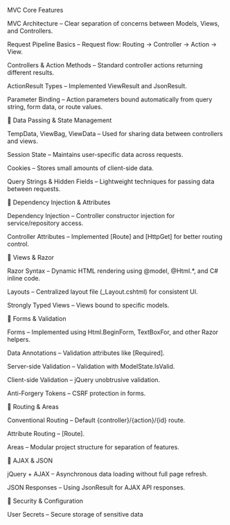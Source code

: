 MVC Core Features

MVC Architecture – Clear separation of concerns between Models, Views, and Controllers.

Request Pipeline Basics – Request flow: Routing → Controller → Action → View.

Controllers & Action Methods – Standard controller actions returning different results.

ActionResult Types – Implemented ViewResult and JsonResult.

Parameter Binding – Action parameters bound automatically from query string, form data, or route values.

🔹 Data Passing & State Management

TempData, ViewBag, ViewData – Used for sharing data between controllers and views.

Session State – Maintains user-specific data across requests.

Cookies – Stores small amounts of client-side data.

Query Strings & Hidden Fields – Lightweight techniques for passing data between requests.

🔹 Dependency Injection & Attributes

Dependency Injection – Controller constructor injection for service/repository access.

Controller Attributes – Implemented [Route] and [HttpGet] for better routing control.

🔹 Views & Razor

Razor Syntax – Dynamic HTML rendering using @model, @Html.*, and C# inline code.

Layouts – Centralized layout file (_Layout.cshtml) for consistent UI.

Strongly Typed Views – Views bound to specific models.

🔹 Forms & Validation

Forms – Implemented using Html.BeginForm, TextBoxFor, and other Razor helpers.

Data Annotations – Validation attributes like [Required].

Server-side Validation – Validation with ModelState.IsValid.

Client-side Validation – jQuery unobtrusive validation.

Anti-Forgery Tokens – CSRF protection in forms.

🔹 Routing & Areas

Conventional Routing – Default {controller}/{action}/{id} route.

Attribute Routing – [Route].

Areas – Modular project structure for separation of features.

🔹 AJAX & JSON

jQuery + AJAX – Asynchronous data loading without full page refresh.

JSON Responses – Using JsonResult for AJAX API responses.

🔹 Security & Configuration

User Secrets – Secure storage of sensitive data 